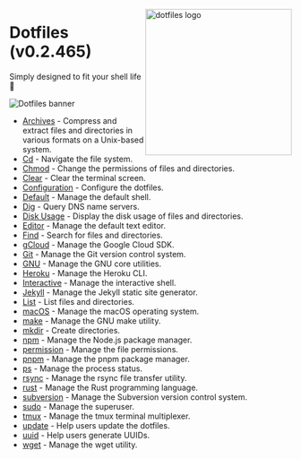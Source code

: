 <!-- markdownlint-disable MD033 MD041 -->

<img src="https://kura.pro/dotfiles/v2/images/logos/dotfiles.svg"
alt="dotfiles logo" width="261" align="right" />

<!-- markdownlint-enable MD033 MD041 -->

# Dotfiles (v0.2.465)

Simply designed to fit your shell life 🐚

![Dotfiles banner][banner]

- [Archives](archives/README.md) - Compress and extract files and directories in various formats on a Unix-based system.
- [Cd](cd/README.md) - Navigate the file system.
- [Chmod](chmod/README.md) - Change the permissions of files and directories.
- [Clear](clear/README.md) - Clear the terminal screen.
- [Configuration](configuration/README.md) - Configure the dotfiles.
- [Default](default/README.md) - Manage the default shell.
- [Dig](dig/README.md) - Query DNS name servers.
- [Disk Usage](disk-usage/README.md) - Display the disk usage of files and directories.
- [Editor](editor/README.md) - Manage the default text editor.
- [Find](find/README.md) - Search for files and directories.
- [gCloud](gcloud/README.md) - Manage the Google Cloud SDK.
- [Git](git/README.md) - Manage the Git version control system.
- [GNU](gnu/README.md) - Manage the GNU core utilities.
- [Heroku](heroku/README.md) - Manage the Heroku CLI.
- [Interactive](interactive/README.md) - Manage the interactive shell.
- [Jekyll](jekyll/README.md) - Manage the Jekyll static site generator.
- [List](list/README.md) - List files and directories.
- [macOS](macos/README.md) - Manage the macOS operating system.
- [make](make/README.md) - Manage the GNU make utility.
- [mkdir](mkdir/README.md) - Create directories.
- [npm](npm/README.md) - Manage the Node.js package manager.
- [permission](permission/README.md) - Manage the file permissions.
- [pnpm](pnpm/README.md) - Manage the pnpm package manager.
- [ps](ps/README.md) - Manage the process status.
- [rsync](rsync/README.md) - Manage the rsync file transfer utility.
- [rust](rust/README.md) - Manage the Rust programming language.
- [subversion](subversion/README.md) - Manage the Subversion version control system.
- [sudo](sudo/README.md) - Manage the superuser.
- [tmux](tmux/README.md) - Manage the tmux terminal multiplexer.
- [update](update/README.md) - Help users update the dotfiles.
- [uuid](uuid/README.md) - Help users generate UUIDs.
- [wget](wget/README.md) - Manage the wget utility.

[banner]: https://kura.pro/dotfiles/v2/images/titles/title-dotfiles.svg

